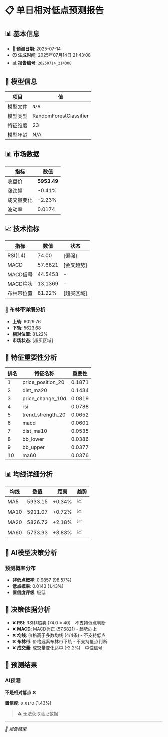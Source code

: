 # 📋 单日相对低点预测报告

## 📊 基本信息

- **🎯 预测日期**: 2025-07-14
- **🕐 生成时间**: 2025年07月14日 21:43:08
- **📊 报告编号**: `20250714_214308`

## 🤖 模型信息

| 项目 | 值 |
| --- | --- |
| 模型文件 | `N/A` |
| 模型类型 | RandomForestClassifier |
| 特征维度 | 23 |
| 模型年龄 | N/A |

## 📊 市场数据

| 指标 | 数值 |
| --- | --- |
| 收盘价 | **5953.49** |
| 涨跌幅 | -0.41% |
| 成交量变化 | -2.23% |
| 波动率 | 0.0174 |

## 📈 技术指标

| 指标 | 数值 | 状态 |
| --- | --- | --- |
| RSI(14) | 74.00 | [偏强] |
| MACD | 57.6821 | [金叉趋势] |
| MACD信号 | 44.5453 | - |
| MACD柱状 | 13.1369 | - |
| 布林带位置 | 81.22% | [超买区域] |

### 📏 布林带详细分析

- **上轨**: 6029.76
- **下轨**: 5623.68
- **相对位置**: 81.22%
- **市场状态**: [超买区域]

## 🔬 特征重要性分析

| 排名 | 特征名称 | 重要性 |
| --- | --- | --- |
| 1 | price_position_20 | 0.1871 |
| 2 | dist_ma20 | 0.1434 |
| 3 | price_change_10d | 0.0819 |
| 4 | rsi | 0.0788 |
| 5 | trend_strength_20 | 0.0652 |
| 6 | macd | 0.0601 |
| 7 | dist_ma10 | 0.0535 |
| 8 | bb_lower | 0.0386 |
| 9 | bb_upper | 0.0377 |
| 10 | ma60 | 0.0376 |

## 📊 均线详细分析

| 均线 | 数值 | 距离 | 趋势 |
| --- | --- | --- | --- |
| MA5 | 5933.15 | +0.34% | 📈 |
| MA10 | 5911.07 | +0.72% | 📈 |
| MA20 | 5826.72 | +2.18% | 📈 |
| MA60 | 5733.93 | +3.83% | 📈 |

## 🤖 AI模型决策分析

### 预测概率分布
- **非低点概率**: 0.9857 (98.57%)
- **低点概率**: 0.0143 (1.43%)
- **置信度评级**: 极低

## 🧠 决策依据分析

- ❌ **RSI**: RSI非超卖 (74.0 ≥ 40) - 不支持低点判断
- ❌ **MACD**: MACD为正 (57.6821) - 趋势向上
- ❌ **均线**: 价格高于多数均线 (4/4条) - 不支持低点
- ❌ **布林带**: 价格远离布林带下轨 - 不支持低点判断
- ❌ **成交量**: 成交量变化适中 (-2.2%) - 中性信号

## 🎯 预测结果

### AI预测
**不是相对低点** ❌

**置信度**: `0.0143` (1.43%)

> ⚠️ 无法获取验证数据

---
*📝 报告结束*

